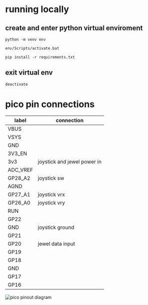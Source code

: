 # running locally

## create and enter python virtual enviroment

`python -m venv env`

`env/Scripts/activate.bat`

`pip install -r requirements.txt`

## exit virtual env

`deactivate`

# pico pin connections

| label | connection |
|-|-|
| VBUS | |
| VSYS | |
| GND | |
| 3V3_EN | |
| 3v3 | joystick and jewel power in |
| ADC_VREF | |
| GP28_A2 | joystick sw |
| AGND | |
| GP27_A1 | joystick vrx |
| GP26_A0 | joystick vry |
| RUN | |
| GP22 | |
| GND | joystick ground |
| GP21 | |
| GP20 | jewel data input |
| GP19 | |
| GP18 | |
| GND | |
| GP17 | |
| GP16 | |

![pico pinout diagram](https://microcontrollerslab.com/wp-content/uploads/2021/01/Raspberry-Pi-Pico-pinout-diagram.svg)

